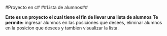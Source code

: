#Proyecto en c#
##Lista de alumnos##

**Este es un proyecto el cual tiene el fin de llevar una lista de alumnos**
**Te permite:**
ingresar alumnos en las posiciones que desees, eliminar alumnos en la posicion que desees y tambien visualizar la lista.
